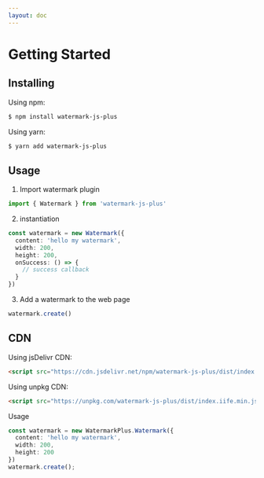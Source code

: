 ```yaml
---
layout: doc
---
```


<el-backtop></el-backtop>

# Getting Started

## Installing

Using npm:

```bash
$ npm install watermark-js-plus
```

Using yarn:

```bash
$ yarn add watermark-js-plus
```

## Usage

1. Import watermark plugin
```ts
import { Watermark } from 'watermark-js-plus'
```
2. instantiation
```ts
const watermark = new Watermark({
  content: 'hello my watermark',
  width: 200,
  height: 200,
  onSuccess: () => {
    // success callback
  }
})
```
3. Add a watermark to the web page
```ts
watermark.create()
```

## CDN

Using jsDelivr CDN:

```html
<script src="https://cdn.jsdelivr.net/npm/watermark-js-plus/dist/index.iife.min.js"></script>
```

Using unpkg CDN:

```html
<script src="https://unpkg.com/watermark-js-plus/dist/index.iife.min.js"></script>
```

Usage

```ts
const watermark = new WatermarkPlus.Watermark({
  content: 'hello my watermark',
  width: 200,
  height: 200
})
watermark.create();
```

